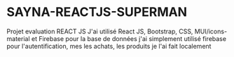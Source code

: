 # SAYNA-REACTJS-SUPERMAN
Projet evaluation REACT JS
J'ai utilisé React JS, Bootstrap, CSS, MUI/icons-material et 
Firebase pour la base de données
j'ai simplement utilisé firebase pour l'autentification, mes les achats, les produits je l'ai fait localement
